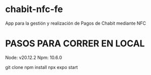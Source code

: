 # chabit-nfc-fe

App para la gestión y realización de Pagos de Chabit mediante NFC

# PASOS PARA CORRER EN LOCAL

Node: v20.12.2
Npm: 10.6.0

git clone <urlrepo>
npm install
npx expo start

